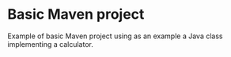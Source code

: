 # Basic Maven project
Example of basic Maven project using as an example a Java class implementing a calculator.
